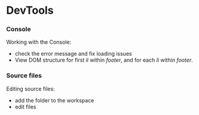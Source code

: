 # DevTools

### Console

Working with the Console:  
- check the error message and fix loading issues
- View DOM structure for first *li* within *footer*, and for each *li* within *footer*.

### Source files

Editing source files:
- add the folder to the workspace
- edit files
